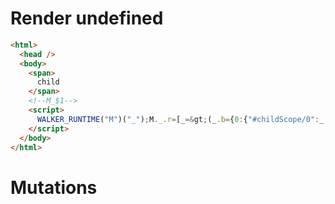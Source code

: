 # Render undefined
```html
<html>
  <head />
  <body>
    <span>
      child
    </span>
    <!--M_$1-->
    <script>
      WALKER_RUNTIME("M")("_");M._.r=[_=&gt;(_.b={0:{"#childScope/0":_.a={}},1:_.a}),0]
    </script>
  </body>
</html>
```

# Mutations
```

```
